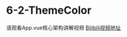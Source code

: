 <!--
 * @Author: your name
 * @Date: 2021-02-10 12:45:06
 * @LastEditTime: 2021-02-12 10:31:09
 * @LastEditors: Please set LastEditors
 * @Description: In User Settings Edit
 * @FilePath: /vuepress-starter/docs/Frames/VenueOnlineManageSystem/6-CoreDifficultResolve/README.md
-->
# 6-2-ThemeColor
请观看App.vue核心架构讲解视频
[Bilibili视频地址](https://www.bilibili.com/video/bv1v54y1Y7iq)